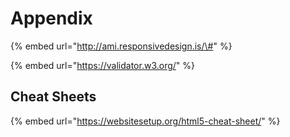 # Appendix

{% embed url="http://ami.responsivedesign.is/\#" %}



{% embed url="https://validator.w3.org/" %}

## Cheat Sheets

{% embed url="https://websitesetup.org/html5-cheat-sheet/" %}



